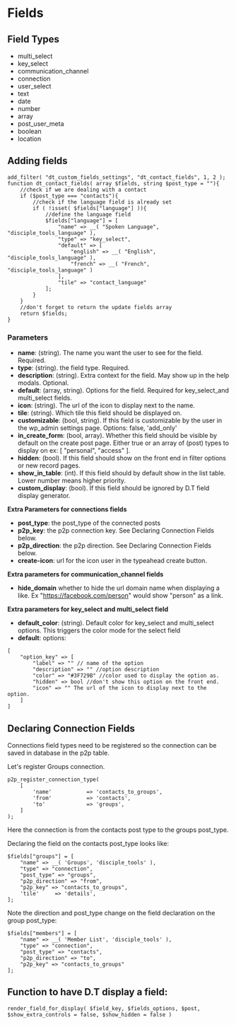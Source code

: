 # Fields

## Field Types
- multi_select
- key_select
- communication_channel
- connection
- user_select
- text
- date
- number
- array
- post_user_meta
- boolean
- location

## Adding fields
```
add_filter( "dt_custom_fields_settings", "dt_contact_fields", 1, 2 );
function dt_contact_fields( array $fields, string $post_type = ""){
    //check if we are dealing with a contact
    if ($post_type === "contacts"){
        //check if the language field is already set
        if ( !isset( $fields["language"] )){
            //define the language field
            $fields["language"] = [
                "name" => __( "Spoken Language", "disciple_tools_language" ),
                "type" => "key_select",
                "default" => [
                    "english" => __( "English", "disciple_tools_language" ),
                    "french" => __( "French", "disciple_tools_language" )
                ],
                "tile" => "contact_language"
            ];
        }
    }
    //don't forget to return the update fields array
    return $fields;
}
```

### Parameters
- **name**: (string). The name you want the user to see for the field. Required.
- **type**: (string). the field type. Required.
- **description**: (string). Extra context for the field. May show up in the help modals. Optional.
- **default**: (array, string). Options for the field. Required for key_select_and multi_select fields.   
- **icon**: (string). The url of the icon to display next to the name.
- **tile**: (string). Which tile this field should be displayed on.
- **customizable**: (bool, string). If this field is customizable by the user in the wp_admin settings page. Options: false, 'add_only'
- **in_create_form**: (bool, array). Whether this field should be visible by default on the create post page. Either true or an array of (post) types to display on ex: [ "personal", "access" ]. 
- **hidden**: (bool). If this field should show on the front end in filter options or new record pages.
- **show_in_table**: (int). If this field should by default show in the list table. Lower number means higher priority. 
- **custom_display**: (bool). If this field should be ignored by D.T field display generator.

**Extra Parameters for connections fields**  
- **post_type**: the post_type of the connected posts
- **p2p_key**: the p2p connection key. See Declaring Connection Fields below.
- **p2p_direction**: the p2p direction. See Declaring Connection Fields below.
- **create-icon**: url for the icon user in the typeahead create button.

**Extra parameters for communication_channel fields**
- **hide_domain** whether to hide the url domain name when displaying a like. Ex "https://facebook.com/person" would show "person" as a link.

**Extra parameters for key_select and multi_select field**
- **default_color**: (string). Default color for key_select and multi_select options. This triggers the color mode for the select field 
- **default**: options: 
```
[
    "option_key" => [
        "label" => "" // name of the option
        "description" => "" //option description
        "color" => "#3F729B" //color used to display the option as.
        "hidden" => bool //don't show this option on the front end.
        "icon" => "" The url of the icon to display next to the option.
    ]
]
```

## Declaring Connection Fields
Connections field types need to be registered so the connection can be saved in database in the p2p table.

Let's register Groups connection.
```
p2p_register_connection_type(
    [
        'name'           => 'contacts_to_groups',
        'from'           => 'contacts',
        'to'             => 'groups',
    ]
);
```
Here the connection is from the contacts post type to the groups post_type.

Declaring the field on the contacts post_type looks like:
```
$fields["groups"] = [
    "name" => __( 'Groups', 'disciple_tools' ),        
    "type" => "connection",
    "post_type" => "groups",
    "p2p_direction" => "from",
    "p2p_key" => "contacts_to_groups",
    'tile'     => 'details',
];
```
Note the direction and post_type change on the field declaration on the group post_type:
```
$fields["members"] = [
    "name" => __( 'Member List', 'disciple_tools' ),
    "type" => "connection",
    "post_type" => "contacts",
    "p2p_direction" => "to",
    "p2p_key" => "contacts_to_groups"
];
```

## Function to have D.T display a field:
`render_field_for_display( $field_key, $fields_options, $post, $show_extra_controls = false, $show_hidden = false )`
